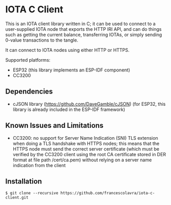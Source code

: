# IOTA C Client

This is an IOTA client library written in C; it can be used to connect to a user-supplied IOTA node that exports the HTTP IRI API, and can do things such as getting the current balance, transferring IOTAs, or simply sending 0-value transactions to the tangle.

It can connect to IOTA nodes using either HTTP or HTTPS.

Supported platforms:
* ESP32 (this library implements an ESP-IDF component)
* CC3200

## Dependencies

* cJSON library (https://github.com/DaveGamble/cJSON) (for ESP32, this library is already included in the ESP-IDF framework)

## Known Issues and Limitations

* CC3200: no support for Server Name Indication (SNI) TLS extension when doing a TLS handshake with HTTPS nodes; this means that the HTTPS node must send the correct server certificate (which must be verified by the CC3200 client using the root CA certificate stored in DER format at file path /cert/ca.pem) without relying on a server name indication from the client

## Installation

```
$ git clone --recursive https://github.com/francescolavra/iota-c-client.git
```
